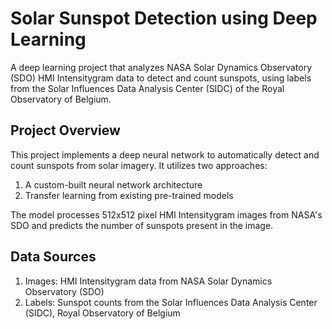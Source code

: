 # Solar Sunspot Detection using Deep Learning

A deep learning project that analyzes NASA Solar Dynamics Observatory (SDO) HMI Intensitygram data to detect and count sunspots, using labels from the Solar Influences Data Analysis Center (SIDC) of the Royal Observatory of Belgium.

## Project Overview
This project implements a deep neural network to automatically detect and count sunspots from solar imagery. It utilizes two approaches:

1. A custom-built neural network architecture
2. Transfer learning from existing pre-trained models

The model processes 512x512 pixel HMI Intensitygram images from NASA's SDO and predicts the number of sunspots present in the image.

## Data Sources

1. Images: HMI Intensitygram data from NASA Solar Dynamics Observatory (SDO)
2. Labels: Sunspot counts from the Solar Influences Data Analysis Center (SIDC), Royal Observatory of Belgium
